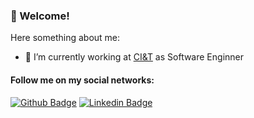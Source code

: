 ### 👋 Welcome!

Here something about me:

- 🔭  I’m currently working at [CI&T](https://desenvolvedor.io/) as Software Enginner

#### Follow me on my social networks:
[![Github Badge](https://img.shields.io/badge/-Github-000?style=flat-square&logo=Github&logoColor=white&link=https://github.com/guilhermerm-dev)](https://github.com/guilhermerm-dev)
[![Linkedin Badge](https://img.shields.io/badge/-LinkedIn-blue?style=flat-square&logo=Linkedin&logoColor=white&link=https://www.linkedin.com/in/guilherme-ramos-mendes-b1776616a/)](https://www.linkedin.com/in/guilherme-ramos-mendes-b1776616a/)
